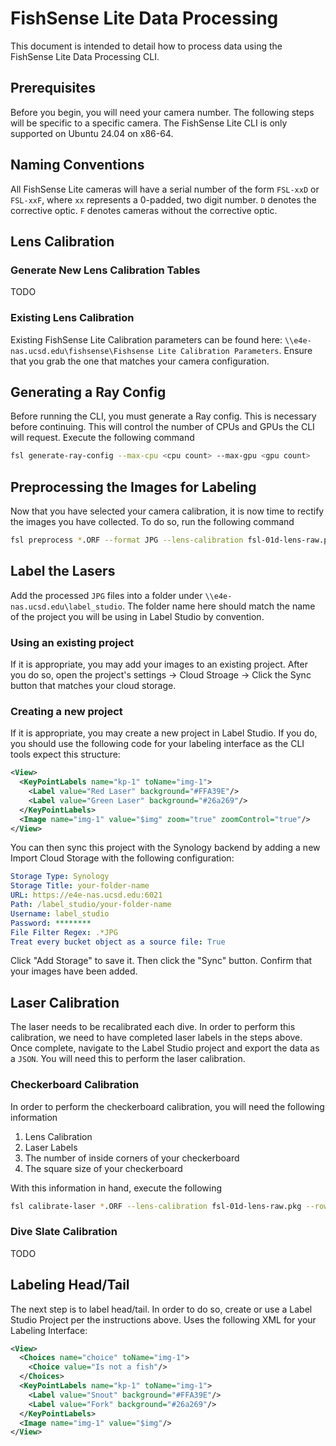 # FishSense Lite Data Processing

This document is intended to detail how to process data using the FishSense Lite Data Processing CLI.

## Prerequisites

Before you begin, you will need your camera number.  The following steps will be specific to a specific camera.  The FishSense Lite CLI is only supported on Ubuntu 24.04 on x86-64.

## Naming Conventions

All FishSense Lite cameras will have a serial number of the form `FSL-xxD` or `FSL-xxF`, where `xx` represents a 0-padded, two digit number. `D` denotes the corrective optic. `F` denotes cameras without the corrective optic.

## Lens Calibration

### Generate New Lens Calibration Tables

TODO

### Existing Lens Calibration

Existing FishSense Lite Calibration parameters can be found here: `\\e4e-nas.ucsd.edu\fishsense\Fishsense Lite Calibration Parameters`.  Ensure that you grab the one that matches your camera configuration.

## Generating a Ray Config

Before running the CLI, you must generate a Ray config.  This is necessary before continuing.  This will control the number of CPUs and GPUs the CLI will request.  Execute the following command

```bash
fsl generate-ray-config --max-cpu <cpu count> --max-gpu <gpu count>
```

## Preprocessing the Images for Labeling

Now that you have selected your camera calibration, it is now time to rectify the images you have collected. To do so, run the following command

```bash
fsl preprocess *.ORF --format JPG --lens-calibration fsl-01d-lens-raw.pkg --output-path laser-calibration.pkg
```

## Label the Lasers

Add the processed `JPG` files into a folder under `\\e4e-nas.ucsd.edu\label_studio`.  The folder name here should match the name of the project you will be using in Label Studio by convention.

### Using an existing project

If it is appropriate, you may add your images to an existing project.  After you do so, open the project's settings -> Cloud Stroage -> Click the Sync button that matches your cloud storage.

### Creating a new project

If it is appropriate, you may create a new project in Label Studio.  If you do, you should use the following code for your labeling interface as the CLI tools expect this structure:

```xml
<View>
  <KeyPointLabels name="kp-1" toName="img-1">
    <Label value="Red Laser" background="#FFA39E"/>
    <Label value="Green Laser" background="#26a269"/>
  </KeyPointLabels>
  <Image name="img-1" value="$img" zoom="true" zoomControl="true"/>
</View>
```

You can then sync this project with the Synology backend by adding a new Import Cloud Storage with the following configuration:

```yml
Storage Type: Synology
Storage Title: your-folder-name
URL: https://e4e-nas.ucsd.edu:6021
Path: /label_studio/your-folder-name
Username: label_studio
Password: ********
File Filter Regex: .*JPG
Treat every bucket object as a source file: True

```

Click "Add Storage" to save it.  Then click the "Sync" button.  Confirm that your images have been added.

## Laser Calibration

The laser needs to be recalibrated each dive.  In order to perform this calibration, we need to have completed laser labels in the steps above.  Once complete, navigate to the Label Studio project and export the data as a `JSON`.  You will need this to perform the laser calibration.

### Checkerboard Calibration

In order to perform the checkerboard calibration, you will need the following information

1. Lens Calibration
2. Laser Labels
3. The number of inside corners of your checkerboard
4. The square size of your checkerboard

With this information in hand, execute the following

```bash
fsl calibrate-laser *.ORF --lens-calibration fsl-01d-lens-raw.pkg --rows 17 --columns 24 --square-size 30 --output fsl-01d-laser.pkg --label-studio-json path/to/the/exported/label-studio.json
```

### Dive Slate Calibration

TODO

## Labeling Head/Tail

The next step is to label head/tail.  In order to do so, create or use a Label Studio Project per the instructions above.  Uses the following XML for your Labeling Interface:

```xml
<View>
  <Choices name="choice" toName="img-1">
    <Choice value="Is not a fish"/>
  </Choices>
  <KeyPointLabels name="kp-1" toName="img-1">
    <Label value="Snout" background="#FFA39E"/>
    <Label value="Fork" background="#26a269"/>
  </KeyPointLabels>
  <Image name="img-1" value="$img"/>
</View>
```